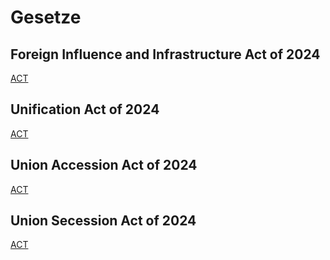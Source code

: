 # Gesetze

## Foreign Influence and Infrastructure Act of 2024
[ACT](/Politics/Legislature/Laws/)

## Unification Act of 2024
[ACT](/Politics/Legislature/Laws/)

## Union Accession Act of 2024
[ACT](/Politics/Legislature/Laws/)

## Union Secession Act of 2024
[ACT](/Politics/Legislature/Laws/)